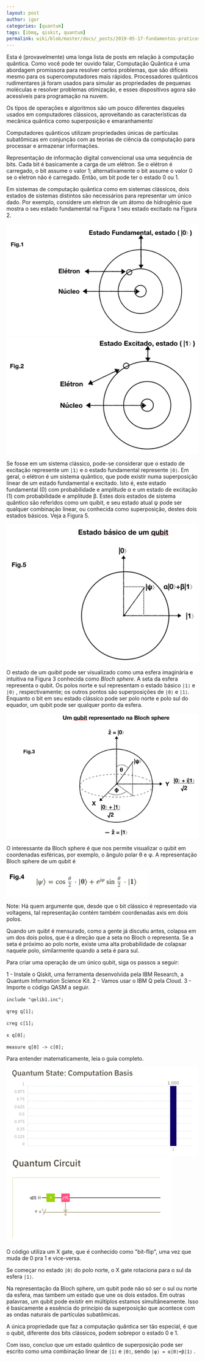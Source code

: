 ```yaml
---
layout: post
author: igor
categories: [quantum]
tags: [ibmq, qiskit, quantum]
permalink: wiki/blob/master/docs/_posts/2019-05-17-fundamentos-praticos-a-computacao-quantica-bloch-sphere.md
---
```

Esta é (provavelmente) uma longa lista de posts em relação à computação quântica.
Como você pode ter ouvido falar, Computação Quântica é uma abordagem promissora para resolver certos problemas, que são difíceis mesmo para os supercomputadores mais rápidos.
Processadores quânticos rudimentares já foram usados ​​para simular as propriedades de pequenas moléculas e resolver problemas otimização, e esses dispositivos agora são acessíveis para programação na nuvem.

Os tipos de operações e algoritmos são um pouco diferentes daqueles usados ​​em computadores clássicos, aproveitando as características da mecânica quântica como superposição e emaranhamento˙

Computadores quânticos utilizam propriedades únicas de partículas subatômicas em conjunção com as teorias de ciência da computação para processar e armazenar informações. 

Representação de informação digital convencional usa uma sequência de bits. Cada bit é basicamente a carga de um elétron. Se o elétron é carregado, o bit assume o valor 1; alternativamente o bit assume o valor 0 se o eletron não é carregado. Então, um bit pode ter o estado 0 ou 1.

Em sistemas de computação quântica como em sistemas clássicos, dois estados de sistemas distintos são necessários para representar um único dado. Por exemplo, considere um eletron de um átomo de hidrogênio que mostra o seu estado fundamental na Figura 1 seu estado excitado na Figura 2.

![](img/Fig.1.png)
![](img/Fig.2.png)


Se fosse em um sistema clássico, pode-se considerar que o estado de excitação represente um `|1⟩` e o estado fundamental represente `|0⟩`. Em geral, o elétron é um sistema quântico, que pode existir numa superposição linear de um estado fundamental e excitado. Isto é, este estado fundamental (0) com probabilidade e amplitude α e um estado de excitação (1) com probabilidade e amplitude β. Estes dois estados de sistema quântico são referidos como um quibit, e seu estado atual ψ pode ser qualquer combinação linear, ou conhecida como superposição, destes dois estados básicos. Veja a Figura 5.

![](img/Fig.5.png)

O estado de um _quibit_ pode ser visualizado como uma esfera imaginária e intuitiva na Figura 3 conhecida como _Bloch_ _sphere_. A seta da esfera representa o qubit. Os polos norte e sul representam o estado básico `|1⟩` e `|0⟩` , respectivamente; os outros pontos são superposições de `|0⟩` e `|1⟩`. Enquanto o bit em seu estado clássico pode ser polo norte e polo sul do equador, um qubit pode ser qualquer ponto da esfera.

![](img/Fig.3.png)

O interessante da Bloch sphere é que nos permite visualizar o qubit em coordenadas esféricas, por exemplo, o ângulo polar θ e φ. A representação Bloch sphere de um qubit é

![](img/Fig.4.png)

Note: Há quem argumente que, desde que o bit clássico é representado via voltagens, tal representação contém também coordenadas axis em dois polos.

Quando um quibt é mensurado, como a gente já discutiu antes, colapsa em um dos dois polos, que é a direção que a seta no Bloch o representa. Se a seta é próximo ao polo norte, existe uma alta probabilidade de colapsar naquele polo, similarmente quando a seta é para sul.

Para criar uma operação de um único qubit, siga os passos a seguir:

1 - Instale o Qiskit, uma ferramenta desenvolvida pela IBM Research, a Quantum Information Science Kit.
2 - Vamos usar o IBM Q pela Cloud.
3 - Importe o código QASM a seguir.

`include "qelib1.inc";`

`qreg q[1];`

`creg c[1];`

`x q[0];`

`measure q[0] -> c[0];`


Para entender matematicamente, leia o guia completo.

![](img/Fig.6.png)
![](img/Fig.7.png)

O código utiliza um X gate, que é conhecido como "bit-flip", uma vez que muda de 0 pra 1 e vice-versa.

Se começar no estado `|0⟩` do polo norte, o X gate rotaciona para o sul da esfera `|1⟩`.

Na representação da Bloch sphere, um qubit pode não só ser o sul ou norte da esfera, mas tambem um estado que une os dois estados. Em outras palavras, um qubit pode existir em múltiplos estamos simultâneamente. Isso é basicamente a essência do princípio da superposição que acontece com as ondas naturais de partículas subatômicas.

A única propriedade que faz a computação quântica ser tão especial, é que o qubit, diferente dos bits clássicos, podem sobrepor o estado 0 e 1.

 Com isso, concluo que um estado quântico de superposição pode ser escrito como uma combinação linear de `|1⟩` e `|0⟩`, sendo
`|φ⟩ = α|0⟩+β|1⟩` .

